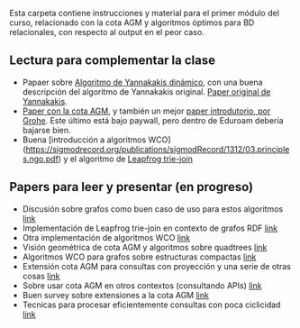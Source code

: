 Esta carpeta contiene instrucciones y material para el primer módulo del curso, relacionado con la cota AGM y algoritmos óptimos para BD relacionales, con respecto al output en el peor caso.  

## Lectura para complementar la clase 
- Papaer sobre [Algoritmo de Yannakakis dinámico](https://www.martinugarte.com/media/pdfs/main_pDxeVno.pdf), con una buena descripción del algoritmo de Yannakakis original. [Paper original de Yannakakis](https://www.researchgate.net/profile/Mihalis-Yannakakis/publication/200034379_Algorithms_for_Acyclic_Database_Schemes/links/5745c2a708ae9f741b430b62/Algorithms-for-Acyclic-Database-Schemes.pdf).
- [Paper con la cota AGM](https://www.cs.upc.edu/~atserias/papers/joins/queries-revised.pdf), y también un mejor [paper introdutorio, por Grohe](https://link.springer.com/chapter/10.1007/978-3-642-41660-6_17). Este último está bajo paywall, pero dentro de Eduroam debería bajarse bien. 
- Buena [introducción a algoritmos WCO] (https://sigmodrecord.org/publications/sigmodRecord/1312/03.principles.ngo.pdf) y el algoritmo de [Leapfrog trie-join](https://arxiv.org/pdf/1210.0481.pdf)

## Papers para leer y presentar (en progreso)
- Discusión sobre grafos como buen caso de uso para estos algoritmos [link](https://arxiv.org/abs/1503.04169)
- Implementación de Leapfrog trie-join en contexto de grafos RDF [link](https://aidanhogan.com/docs/SPARQL_worst_case_optimal.pdf)
- Otra implementación de algoritmos WCO [link](https://dl.acm.org/doi/pdf/10.1145/3129246)
- Visión geométrica de cota AGM y algoritmos sobre quadtrees [link](https://dl.acm.org/doi/pdf/10.1145/3514231)
- Algoritmos WCO para grafos sobre estructuras compactas [link](https://dl.acm.org/doi/pdf/10.1145/3448016.3457256)
- Extensión cota AGM para consultas con proyección y una serie de otras cosas [link](http://www.cs.ox.ac.uk/files/5024/GLVV_7_11_conjqueries_jacm.pdf)
- Sobre usar cota AGM en otros contextos (consultando APIs) [link](https://adriansoto.cl/pdf/amw2019.pdf)
- Buen survey sobre extensiones a la cota AGM [link](https://arxiv.org/pdf/1803.09930)
- Tecnicas para procesar eficientemente consultas con poca ciclicidad [link](https://dl.acm.org/doi/10.1145/2902251.2902309)
